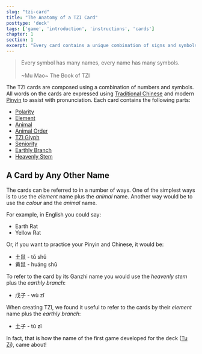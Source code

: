 ```yaml
---
slug: "tzi-card"
title: "The Anatomy of a TZI Card"
posttype: 'deck'
tags: ['game', 'introduction', 'instructions', 'cards']
chapter: 1
section: 1
excerpt: "Every card contains a unique combination of signs and symbols and words"
---
```


>Every symbol has many names, every name has many symbols. <br /><br />~Mu Mao~ The Book of TZI

The TZI cards are composed using a combination of numbers and symbols. All words on the cards are expressed using [Traditional Chinese](https://en.wikipedia.org/wiki/Traditional_Chinese_characters "Traditional Chinese Characters") and modern [Pinyin](https://en.wikipedia.org/wiki/Pinyin "Pinyin") to assist with pronunciation. Each card contains the following parts:

* [Polarity](../polarity "Polarity")
* [Element](elements "Element")
* [Animal](animals "Animal")
* [Animal Order](animals "Animal Order")
* [TZI Glyph](glyphs "TZI Glyph")
* [Seniority](seniority "Seniority")
* [Earthly Branch](earthly-branches "Earthly Branches")
* [Heavenly Stem](heavenly-stems "Heavenly Stem")

## A Card by Any Other Name

The cards can be referred to in a number of ways. One of the simplest ways is to use the *element* name plus the *animal* name.
Another way would be to use the *colour* and the *animal* name.

For example, in English you could say:
* Earth Rat
* Yellow Rat

Or, if you want to practice your Pinyin and Chinese, it would be:
* 土鼠	- tǔ shǔ
* 黄鼠 - huáng shǔ

To refer to the card by its Ganzhi name you would use the *heavenly stem* plus the *earthly branch*:
* 戊子 - wù zǐ

When creating TZI, we found it useful to refer to the cards by their *element* name plus the *earthly branch*:
* 土子 - tǔ zǐ

In fact, that is how the name of the first game developed for the deck ([Tu Zi](tu-zi "Tu Zi")), came about! 



